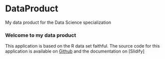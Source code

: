 # DataProduct
My data product for the Data Science specialization

### Welcome to my data product

This application is based on the R data set faithful.
The source code for this application is available on [Github]() and the documentation on [Slidify]

